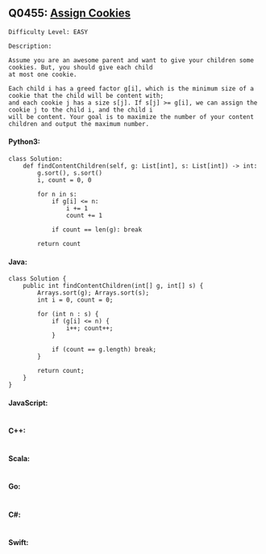 ## Q0455: [Assign Cookies](https://leetcode.com/problems/assign-cookies/)

```
Difficulty Level: EASY
```

```
Description:

Assume you are an awesome parent and want to give your children some cookies. But, you should give each child
at most one cookie.

Each child i has a greed factor g[i], which is the minimum size of a cookie that the child will be content with;
and each cookie j has a size s[j]. If s[j] >= g[i], we can assign the cookie j to the child i, and the child i
will be content. Your goal is to maximize the number of your content children and output the maximum number.
```

#### Python3:

```
class Solution:
    def findContentChildren(self, g: List[int], s: List[int]) -> int:
        g.sort(), s.sort()
        i, count = 0, 0

        for n in s:
            if g[i] <= n:
                i += 1
                count += 1

            if count == len(g): break

        return count
```

#### Java:

```
class Solution {
    public int findContentChildren(int[] g, int[] s) {
        Arrays.sort(g); Arrays.sort(s);
        int i = 0, count = 0;

        for (int n : s) {
            if (g[i] <= n) {
                i++; count++;
            }
                
            if (count == g.length) break;
        }
            
        return count;
    }
}
```

#### JavaScript:

```

```

#### C++:

```

```

#### Scala:

```

```

#### Go:

```

```

#### C#:

```

```

#### Swift:

```

```